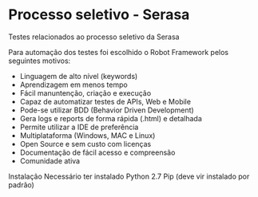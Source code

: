 # Processo seletivo - Serasa
Testes relacionados ao processo seletivo da Serasa

Para automação dos testes foi escolhido o Robot Framework pelos seguintes motivos:
- Linguagem de alto nível (keywords)
- Aprendizagem em menos tempo
- Fácil manuntenção, criação e execução
- Capaz de automatizar testes de APIs, Web e Mobile
- Pode-se utilizar BDD (Behavior Driven Development)
- Gera logs e reports de forma rápida (.html) e detalhada
- Permite utilizar a IDE de preferência
- Multiplataforma (Windows, MAC e Linux)
- Open Source e sem custo com licenças
- Documentação de fácil acesso e compreensão
- Comunidade ativa

Instalação
Necessário ter instalado Python 2.7
Pip (deve vir instalado por padrão)
